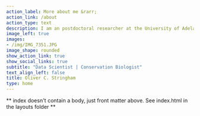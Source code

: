```yaml
---
action_label: More about me &rarr;
action_link: /about
action_type: text
description: I am an postdoctoral researcher at the University of Adelaide, Australia. I specialize in using data science tools including statistics, machine learning, natural language processing to answer questions about underlying systems. My current research focusses on the wildlife trade and its intersection with conservation and biological invasions. 
image_left: true
images:
- /img/IMG_7351.JPG
image_shape: rounded
show_action_link: true
show_social_links: true
subtitle: "Data Scientist | Conservation Biologist"
text_align_left: false
title: Oliver C. Stringham
type: home
---
```


** index doesn't contain a body, just front matter above.
See index.html in the layouts folder **
